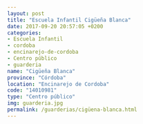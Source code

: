 ```yaml
---
layout: post
title: "Escuela Infantil Cigüeña Blanca"
date: 2017-09-20 20:57:05 +0200
categories:
- Escuela Infantil
- cordoba
- encinarejo-de-cordoba
- Centro público
- guarderia
name: "Cigüeña Blanca"
province: "Córdoba"
location: "Encinarejo de Cordoba"
code: "14010981"
type: "Centro público"
img: guarderia.jpg
permalink: /guarderias/cigüena-blanca.html
---
```

